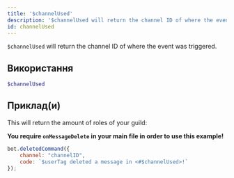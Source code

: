 ```yaml
---
title: '$channelUsed'
description: '$channelUsed will return the channel ID of where the event was triggered.'
id: channelUsed
---
```


`$channelUsed` will return the channel ID of where the event was triggered.

## Використання

```php
$channelUsed
```

## Приклад(и)

This will return the amount of roles of your guild:

**You require `onMessageDelete` in your main file in order to use this example!**

```javascript
bot.deletedCommand({
    channel: "channelID",
    code: `$userTag deleted a message in <#$channelUsed>!`
});
```

